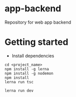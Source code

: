 # app-backend
Repository for web app backend
# Getting started

- Install dependencies

```
cd <project_name>
npm install -g lerna
npm install -g nodemon
npm install
lerna run tsc
```

```
lerna run dev
```
